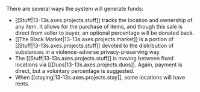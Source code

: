 There are several ways the system will generate funds:

* [[Stuff|13-13s.axes.projects.stuff]] tracks the location and ownership of any item. It allows for the purchase of items, and though this sale is direct from seller to buyer, an optional percentage will be donated back.
* [[The Black Market|13-13s.axes.projects.market]] is a portion of [[Stuff|13-13s.axes.projects.stuff]] devoted to the distribution of substances in a violence-adverse privacy-preserving way.
* The [[Stuff|13-13s.axes.projects.stuff]] is moving between fixed locations via [[Duos|13-13s.axes.projects.duos]]. Again, payment is direct, but a voluntary percentage is suggested.
* When [[staying|13-13s.axes.projects.stay]], some locations will have rents.
